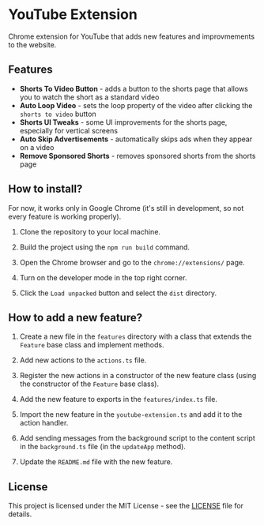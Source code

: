 # YouTube Extension

Chrome extension for YouTube that adds new features and improvmements to the website.


## Features

- **Shorts To Video Button** - adds a button to the shorts page that allows you to watch the short as a standard video
- **Auto Loop Video** - sets the loop property of the video after clicking the `shorts to video` button
- **Shorts UI Tweaks** - some UI improvements for the shorts page, especially for vertical screens
- **Auto Skip Advertisements** - automatically skips ads when they appear on a video
- **Remove Sponsored Shorts** - removes sponsored shorts from the shorts page


## How to install?

For now, it works only in Google Chrome (it's still in development, so not every feature is working properly).

1. Clone the repository to your local machine.

2. Build the project using the `npm run build` command.

3. Open the Chrome browser and go to the `chrome://extensions/` page.

4. Turn on the developer mode in the top right corner.

5. Click the `Load unpacked` button and select the `dist` directory.


## How to add a new feature?

1. Create a new file in the `features` directory with a class that extends the `Feature` base class and implement methods.

2. Add new actions to the `actions.ts` file.

3. Register the new actions in a constructor of the new feature class (using the constructor of the `Feature` base class).

4. Add the new feature to exports in the `features/index.ts` file.

5. Import the new feature in the `youtube-extension.ts` and add it to the action handler.

6. Add sending messages from the background script to the content script in the `background.ts` file (in the `updateApp` method).

7. Update the `README.md` file with the new feature.


## License

This project is licensed under the MIT License - see the [LICENSE](LICENSE) file for details.
